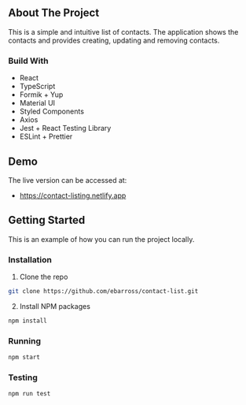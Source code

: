 ## About The Project

This is a simple and intuitive list of contacts. The application shows the contacts and provides creating, updating and removing contacts.

### Build With

*  React
*  TypeScript
*  Formik + Yup
*  Material UI
*  Styled Components
*  Axios
*  Jest + React Testing Library
*  ESLint + Prettier

## Demo

The live version can be accessed at:
*  https://contact-listing.netlify.app

## Getting Started

This is an example of how you can run the project locally.

### Installation

1.  Clone the repo
```sh
git clone https://github.com/ebarross/contact-list.git
```

2.  Install NPM packages
```sh
npm install
```

### Running

```sh
npm start
```

### Testing

```sh
npm run test
```
